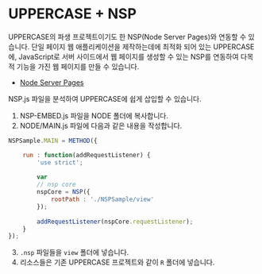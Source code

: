 # UPPERCASE + NSP

UPPERCASE의 파생 프로젝트이기도 한 NSP(Node Server Pages)와 연동할 수 있습니다.
단일 페이지 웹 애플리케이션을 제작하는데에 최적화 되어 있는 UPPERCASE에, JavaScript로 서버 사이드에서 웹 페이지를 생성할 수 있는 NSP를 연동하여 다목적 기능을 가진 웹 페이지를 만들 수 있습니다.

* [Node Server Pages](https://github.com/Hanul/NSP)

NSP.js 파일을 분석하여 UPPERCASE에 쉽게 삽입할 수 있습니다.

1. NSP-EMBED.js 파일을 NODE 폴더에 복사합니다.
2. NODE/MAIN.js 파일에 다음과 같은 내용을 작성합니다.
```javascript
NSPSample.MAIN = METHOD({

	run : function(addRequestListener) {
		'use strict';
		
		var
		// nsp core
		nspCore = NSP({
			rootPath : './NSPSample/view'
		});
		
		addRequestListener(nspCore.requestListener);
	}
});
```
3. `.nsp` 파일들을 `view` 폴더에 넣습니다.
4. 리소스들은 기존 UPPERCASE 프로젝트와 같이 `R` 폴더에 넣습니다.